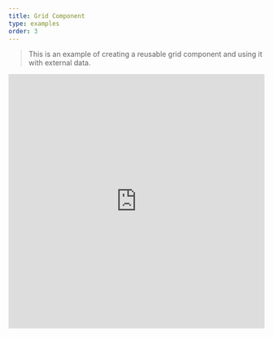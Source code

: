 ```yaml
---
title: Grid Component
type: examples
order: 3
---
```


> This is an example of creating a reusable grid component and using it with external data.

<iframe width="100%" height="500" src="https://jsfiddle.net/yyx990803/b4mx7gd8/embedded/result,html,js,css" allowfullscreen="allowfullscreen" frameborder="0"></iframe>
